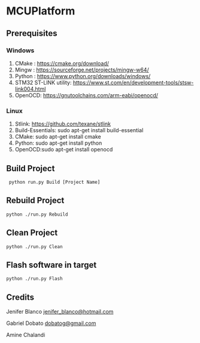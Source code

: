 # MCUPlatform

## Prerequisites
### Windows
1. CMake  : https://cmake.org/download/
2. Mingw  : https://sourceforge.net/projects/mingw-w64/
3. Python : https://www.python.org/downloads/windows/
4. STM32 ST-LINK utility: https://www.st.com/en/development-tools/stsw-link004.html
5. OpenOCD: https://gnutoolchains.com/arm-eabi/openocd/

### Linux
1. Stlink: https://github.com/texane/stlink
2. Build-Essentials: sudo apt-get install build-essential
3. CMake:  sudo apt-get install cmake
4. Python: sudo apt-get install python
6. OpenOCD:sudo apt-get install openocd 

## Build Project 
```
 python run.py Build [Project Name]
```
## Rebuild Project
```
python ./run.py Rebuild
```
## Clean Project
```
python ./run.py Clean
```
## Flash software in target
```
python ./run.py Flash
```

## Credits
Jenifer Blanco jenifer_blanco@hotmail.com

Gabriel Dobato dobatog@gmail.com

Amine Chalandi


